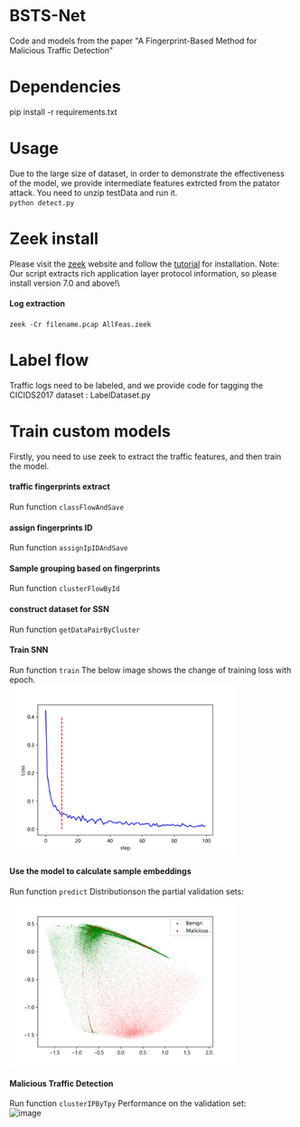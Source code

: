 # BSTS-Net
Code and models from the paper "A Fingerprint-Based Method for Malicious Traffic Detection"

# Dependencies
pip install -r requirements.txt

# Usage
Due to the large size of dataset, in order to demonstrate the effectiveness of the model, we provide intermediate features extrcted from the patator attack. You need to unzip testData and run it.\
`python detect.py`


# Zeek install
Please visit the [zeek](https://github.com/zeek/zeek) website and follow the [tutorial](https://docs.zeek.org/en/master/install.html#building-from-source) for installation. Note: Our script extracts rich application layer protocol information, so please install version 7.0 and above!\
#### Log extraction
`zeek -Cr filename.pcap AllFeas.zeek`

# Label flow
Traffic logs need to be labeled, and we provide code for tagging the CICIDS2017 dataset : LabelDataset.py

# Train custom models
Firstly, you need to use zeek to extract the traffic features, and then train the model.
#### traffic fingerprints extract
Run function `classFlowAndSave`
#### assign fingerprints ID
Run function `assignIpIDAndSave`
#### Sample grouping based on fingerprints
Run function `clusterFlowById`
#### construct dataset for SSN
Run function `getDataPairByCluster`
#### Train SNN
Run function `train`
The below image shows the change of training loss with epoch.\
<img src="https://github.com/fuhao23/BSTS-Net/blob/main/loss.png" width="400px">
#### Use the model to calculate sample embeddings
Run function `predict`
Distributionson the partial validation sets:\
<img src="https://github.com/fuhao23/BSTS-Net/blob/main/data%20distribution.png" width="400px">
#### Malicious Traffic Detection
Run function `clusterIPByTpy` 
Performance on the validation set:\
![image](https://github.com/user-attachments/assets/966f1f97-dab3-4ecc-8422-6a290cd72d3e)





